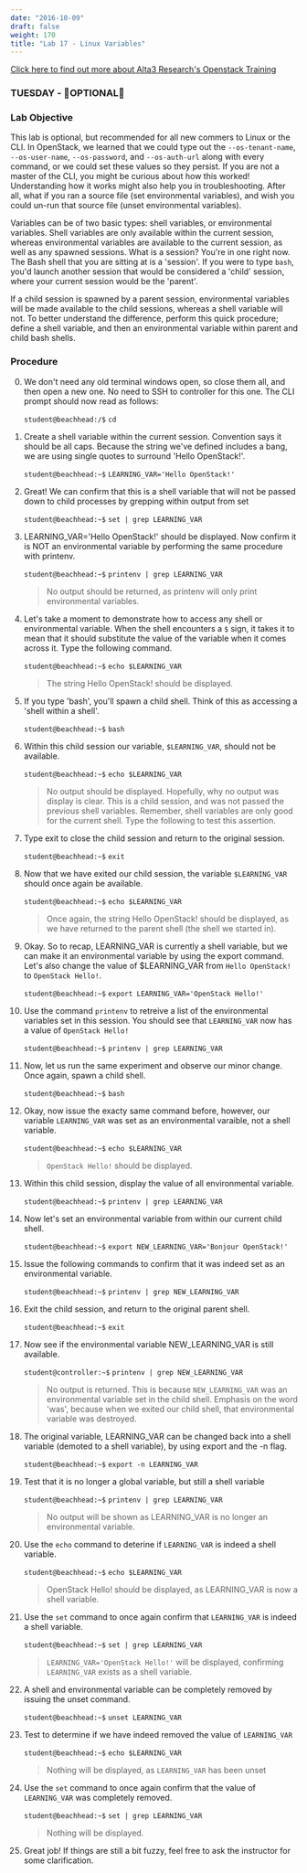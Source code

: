 ```yaml
---
date: "2016-10-09"
draft: false
weight: 170
title: "Lab 17 - Linux Variables"
---
```

[Click here to find out more about Alta3 Research's Openstack Training](https://alta3.com/courses/openstack)

### TUESDAY - &#x1F528;OPTIONAL&#x1F528;

### Lab Objective

This lab is optional, but recommended for all new commers to Linux or the CLI. In OpenStack, we learned that we could type out the `--os-tenant-name`, `--os-user-name`, `--os-password`, and `--os-auth-url` along with every command, or we could set these values so they persist. If you are not a master of the CLI, you might be curious about how this worked! Understanding how it works might also help you in troubleshooting. After all, what if you ran a source file (set environmental variables), and wish you could un-run that source file (unset environmental variables). 

Variables can be of two basic types: shell variables, or environmental variables. Shell variables are only available within the current session, whereas environmental variables are available to the current session, as well as any spawned sessions. What is a session? You're in one right now. The Bash shell that you are sitting at is a 'session'. If you were to type `bash`, you'd launch another session that would be considered a 'child' session, where your current session would be the 'parent'.

If a child session is spawned by a parent session, environmental variables will be made available to the child sessions, whereas a shell variable will not. To better understand the difference, perform this quick procedure; define a shell variable, and then an environmental variable within parent and child bash shells.

### Procedure

0. We don't need any old terminal windows open, so close them all, and then open a new one. No need to SSH to controller for this one. The CLI prompt should now read as follows:

    `student@beachhead:/$` `cd`

0. Create a shell variable within the current session. Convention says it should be all caps. Because the string we've defined includes a bang, we are using single quotes to surround 'Hello OpenStack!'.

    `student@beachhead:~$` `LEARNING_VAR='Hello OpenStack!'`
	
0. Great! We can confirm that this is a shell variable that will not be passed down to child processes by grepping within output from set

    `student@beachhead:~$` `set | grep LEARNING_VAR`
	
0. LEARNING_VAR='Hello OpenStack!' should be displayed. Now confirm it is NOT an environmental variable by performing the same procedure with printenv.

    `student@beachhead:~$` `printenv | grep LEARNING_VAR`
	
    > No output should be returned, as printenv will only print environmental variables.

0. Let's take a moment to demonstrate how to access any shell or environmental variable. When the shell encounters a `$` sign, it takes it to mean that it should substitute the value of the variable when it comes across it. Type the following command.

    `student@beachhead:~$` `echo $LEARNING_VAR`

    > The string Hello OpenStack! should be displayed.

0. If you type 'bash', you'll spawn a child shell. Think of this as accessing a 'shell within a shell'.

    `student@beachhead:~$` `bash`

0. Within this child session our variable, `$LEARNING_VAR`, should not be available.

    `student@beachhead:~$` `echo $LEARNING_VAR`

    > No output should be displayed. 
    > Hopefully, why no output was display is clear. This is a child session, and was not passed the previous shell variables. Remember, shell variables are only good for the current shell. Type the following to test this assertion.
	
0. Type exit to close the child session and return to the original session.

    `student@beachhead:~$` `exit`

0. Now that we have exited our child session, the variable `$LEARNING_VAR` should once again be available. 

    `student@beachhead:~$` `echo $LEARNING_VAR`
	
    > Once again, the string Hello OpenStack! should be displayed, as we have returned to the parent shell (the shell we started in).

0. Okay. So to recap, LEARNING_VAR is currently a shell variable, but we can make it an environmental variable by using the export command. Let's also change the value of $LEARNING_VAR from `Hello OpenStack!` to `OpenStack Hello!`.

    `student@beachhead:~$` `export LEARNING_VAR='OpenStack Hello!'`
    
0. Use the command `printenv` to retreive a list of the environmental variables set in this session. You should see that `LEARNING_VAR` now has a value of `OpenStack Hello!`

    `student@beachhead:~$` `printenv | grep LEARNING_VAR`
	
0. Now, let us run the same experiment and observe our minor change. Once again, spawn a child shell.

    `student@beachhead:~$` `bash`
    
0. Okay, now issue the exacty same command before, however, our variable `LEARNING_VAR` was set as an environmental varaible, not a shell variable.

    `student@beachhead:~$` `echo $LEARNING_VAR`
 
    > `OpenStack Hello!` should be displayed. 

0. Within this child session, display the value of all environmental variable.

    `student@beachhead:~$` `printenv | grep LEARNING_VAR`
	
0. Now let's set an environmental variable from within our current child shell.

    `student@beachhead:~$` `export NEW_LEARNING_VAR='Bonjour OpenStack!'`
	
0. Issue the following commands to confirm that it was indeed set as an environmental variable.

    `student@beachhead:~$` `printenv | grep NEW_LEARNING_VAR`

0. Exit the child session, and return to the original parent shell.

    `student@beachhead:~$` `exit`

0. Now see if the environmental variable NEW_LEARNING_VAR is still available.

    `student@controller:~$` `printenv | grep NEW_LEARNING_VAR`
   
    > No output is returned. This is because `NEW_LEARNING_VAR` was an environmental variable set in the child shell. Emphasis on the word 'was', because when we exited our child shell, that environmental variable was destroyed.

0. The original variable, LEARNING_VAR can be changed back into a shell variable (demoted to a shell variable), by using export and the -n flag.

    `student@beachhead:~$` `export -n LEARNING_VAR`

0. Test that it is no longer a global variable, but still a shell variable

    `student@beachhead:~$` `printenv | grep LEARNING_VAR`

    > No output will be shown as LEARNING_VAR is no longer an environmental variable.

0. Use the `echo` command to deterine if `LEARNING_VAR` is indeed a shell variable.

    `student@beachhead:~$` `echo $LEARNING_VAR`

    > OpenStack Hello! should be displayed, as LEARNING_VAR is now a shell variable.

0. Use the `set` command to once again confirm that `LEARNING_VAR` is indeed a shell variable.
    
    `student@beachhead:~$` `set | grep LEARNING_VAR`
    
    > `LEARNING_VAR='OpenStack Hello!'` will be displayed, confirming `LEARNING_VAR` exists as a shell variable.

0. A shell and environmental variable can be completely removed by issuing the unset command.

    `student@beachhead:~$` `unset LEARNING_VAR`
    
0. Test to determine if we have indeed removed the value of `LEARNING_VAR`

    `student@beachhead:~$` `echo $LEARNING_VAR`

    > Nothing will be displayed, as `LEARNING_VAR` has been unset
    
0. Use the `set` command to once again confirm that the value of `LEARNING_VAR` was completely removed.

    `student@beachhead:~$` `set | grep LEARNING_VAR`
	
    > Nothing will be displayed.  

0. Great job! If things are still a bit fuzzy, feel free to ask the instructor for some clarification.
